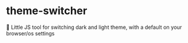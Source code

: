 # theme-switcher
🌙 Little JS tool for switching dark and light theme, with a default on your browser/os settings

